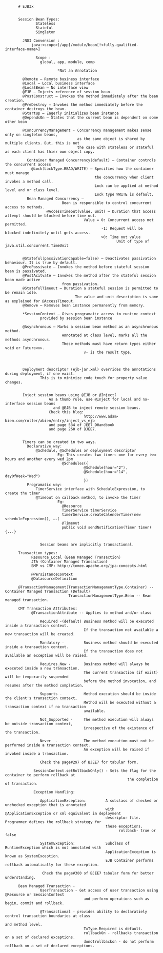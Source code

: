           # EJB3x


          Session Bean Types:
                  Stateless
                  Stateful
                  Singleton

            JNDI Convension : 
                java:<scope>[/app]/module/bean[!<fully-qualified-interface-name>]

                  Scope : 	
                    global, app, module, comp

                            *Not an Annotation

            @Remote – Remote business interface
            @Local – Local business interface
            @LocalBean – No interface view
            @EJB – Injects reference of session bean.
            @PostConstruct – Invokes the method immediately after the bean creation.
            @PreDestroy – Invokes the method immediately before the container destroys the bean.
            @Startup – Eagerly initializes bean instance
            @DependsOn – States that the current bean is dependent on some other bean
            
            @ConcurrencyManagement - Concurrency management makes sense only on singleton beans, 
                                     as the same object is shared by multiple clients. But, this is not 
                                     the case with stateless or stateful as each client has thier own object copy.

              Container Managed Concurrency(default) – Container controls the concurrent access
                @Lock(LockType.READ/WRITE) – Specifies how the container must manage 
                                             the concurrency when client invokes a method call.
                                             Lock can be applied at method level and or class level.
                                             Lock type WRITE is default.
              Bean Managed Concurrency – 
                              Bean is responsible to control concurrent access to methods.
                       @AccessTimeout(value, unit) – Duration that access attempt should be blocked before time out.
                                        Value = 0: Concurrent access not permitted.
                                                -1: Request will be blocked indefinitely until gets access.
                                                >0: Time out value 
                                                       Unit of type of java.util.concurrent.TimeUnit


            @Stateful(passivationCapable=false) – Deactivates passivation behaviour. It is true by default.
            @PrePassivate – Invokes the method before stateful session bean is passivated.
            @PostAcitvate – Invokes the method after the stateful session bean made active 
                              from passivation.
            @StatefulTimeout – Duration a stateful session is permitted to be remain idle. 
                                    The value and unit description is same as explained for @AccessTimeout.
            @Remove – Removes bean instance permanently from memory.
            
            *SessionContext – Gives programatic access to runtime context 
                    provided by session bean instance
            
            @Asynchronous – Marks a session bean method as an asynchronous method.
                              Annotated at class level, marks all the methods asynchronous. 
                              These methods must have return types either void or Future<v>.
                                        v- is the result type.
            


            Deployment descriptor (ejb-jar.xml) overrides the annotations during deployment, if one exist.
                    This is to minimize code touch for property value changes.


            Inject session beans using @EJB or @Inject?
                        As a thumb rule, use @Inject for local and no-interface session beans 
                          and @EJB to inject remote session beans.
                        Check this blog: 
                                        http://www.adam-bien.com/roller/abien/entry/inject_vs_ejb
                        and page 534 of JEE7 DHandbook
                        and page 260 of BJEE7.

            
            Timers can be created in two ways.
              Declarative way: 
                  @Schedule, @Schedules or deployment descriptor
                            Eg: This creates two timers one for every two hours and another every wed 2pm
                              @Schedules({
                                        @Schedule(hour="2"),
                                        @Schedule(hour="14", dayOfWeek="Wed")
                                        })
              Programatic way: 
                  TimerService interface with ScheduleExpression, to create the timer
                  @Timeout on callback method, to invoke the timer
                            Eg:
                              @Resource
                              TimerService timerService
                              timerService.createCalenderTimer(new scheduleExpression(), ….)
                              @Timeout
                              public void sendNotification(Timer timer){...}


                    Session beans are implicitly transactional.

          Transaction types:
                Resource_Local (Bean Managed Transaction)
                JTA (Container Managed Transaction)
                BMP vs CMP: http://tomee.apache.org/jpa-concepts.html
            
                @PersistanceContext
                @DatasourceDefinition	

          @TransactionManagement(TransactionManagementType.Container) -- Container Managed Transaction (Default)
                                 TransactionManagementType.Bean -- Bean managed transaction.
                                 
          CMT Transaction Attributes:
                @TransactionAttribute -- Applies to method and/or class 
                    
                    Required -(default) Business method will be executed inside a transaction context. 
                                        If the transaction not available a new transaction will be created.
                    
                    Mandatory -         Business method should be executed inside a transaction context. 
                                        If the transaction does not available an exception will be raised.
                    
                    Requires_New -      Business method will always be executed inside a new transaction.
                                        The current transaction (if exist) will be temporarily suspended 
                                        before the method invocation, and resumes after the method completion.
 
                    Supports -          Method execution should be inside the client's transaction context,
                                        Method will be executed without a transaction context if no transaction 
                                        available.
                                        
                    Not_Supported -     The method execution will always be outside transaction context, 
                                        irrespective of the existance of the transaction.
                    
                    Never  -            The method execution must not be performed inside a transaction context.
                                        An exception will be raised if invoked inside a transaction.
                                        
                    Check the page#297 of BJEE7 for tabular form.

                 SessionContext.setRollbackOnly() - Sets the flag for the container to perform rollback at 
                                                            the completion of transaction.
          
                 Exception Handling:
                    
                    ApplicationException:         A subclass of checked or unchecked exception that is annotated 
                                                  with @ApplicationException or xml equivalent in deployment 
                                                  descriptor file. Programmer defines the rollback strategy for 
                                                  these exceptions.
                                                        rollback- true or false
                    
                    SystemException:              Subclass of RuntimeException which is not annotated with 
                                                  ApplicationException is known as SystemException.
                                                  EJB Container performs rollback automatically for these exception.
                                                                            
                     Check the page#300 of BJEE7 tabular form for better understanding.
          
          Bean Managed Transaction - 
                    UserTransaction - Get access of user transaction using @Resource or SessionContext
                                        and perform operations such as begin, commit and rollback.
                    
                    @Transactional - provides ability to declaratiely control transaction boundaries at class 
                                                                                             and method level.
                                        TxType.Required is default.
                                        rollbackOn - rollbacks transaction on a set of declared exceptions.
                                        donotrollbackon - do not perform rollback on a set of declared exceptions.
